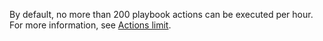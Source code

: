 By default, no more than 200 playbook actions can be executed per hour. For more information, see [Actions limit](/docs/platform-services/automation-service/about-automation-service/#actions-limit).
